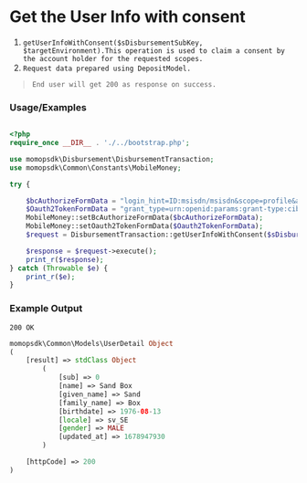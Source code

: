# Get the User Info with consent

1.	`getUserInfoWithConsent($sDisbursementSubKey, $targetEnvironment).This operation is used to claim a consent by the account holder for the requested scopes.`
2. `Request data prepared using DepositModel.`

> `End user will get 200 as response on success. `

### Usage/Examples

```php

<?php
require_once __DIR__ . './../bootstrap.php';

use momopsdk\Disbursement\DisbursementTransaction;
use momopsdk\Common\Constants\MobileMoney;

try {

    $bcAuthorizeFormData = "login_hint=ID:msisdn/msisdn&scope=profile&access_type=online";
    $Oauth2TokenFormData = "grant_type=urn:openid:params:grant-type:ciba&auth_req_id={auth_req_id}";
    MobileMoney::setBcAuthorizeFormData($bcAuthorizeFormData);
    MobileMoney::setOauth2TokenFormData($Oauth2TokenFormData);
    $request = DisbursementTransaction::getUserInfoWithConsent($sDisbursementSubKey, $targetEnvironment);

    $response = $request->execute();
    print_r($response);
} catch (Throwable $e) {
    print_r($e);
}

```

### Example Output
`200 OK`

```php
momopsdk\Common\Models\UserDetail Object
(
    [result] => stdClass Object
        (
            [sub] => 0
            [name] => Sand Box
            [given_name] => Sand
            [family_name] => Box
            [birthdate] => 1976-08-13
            [locale] => sv_SE
            [gender] => MALE
            [updated_at] => 1678947930
        )

    [httpCode] => 200
)

```

